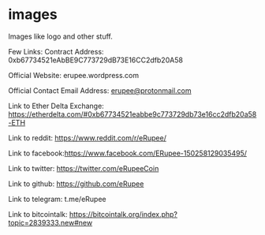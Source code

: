 # images
Images like logo and other stuff.

Few Links:
Contract Address: 0xb67734521eAbBE9C773729dB73E16CC2dfb20A58

Official Website: erupee.wordpress.com

Official Contact Email Address: erupee@protonmail.com

Link to Ether Delta Exchange: https://etherdelta.com/#0xb67734521eabbe9c773729db73e16cc2dfb20a58-ETH

Link to reddit: https://www.reddit.com/r/eRupee/

Link to facebook:https://www.facebook.com/ERupee-150258129035495/

Link to twitter: https://twitter.com/eRupeeCoin

Link to github: https://github.com/eRupee

Link to telegram: t.me/eRupee

Link to bitcointalk: https://bitcointalk.org/index.php?topic=2839333.new#new
